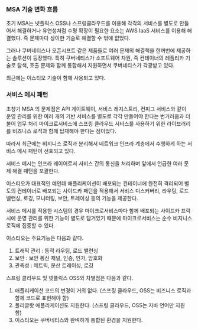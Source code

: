 ### MSA 기술 변화 흐름

초기 MSA는 넷플릭스 OSS나 스프링클라우드를 이용해 각각의 서비스를 별도로 만들어서 해결하거나 유연성처럼 수평 확장이 필요한 요소는 AWS IaaS 서비스를 이용해 해결했다. 즉 문제마다 상이한 기술로 해결할 수 밖에 없었다.

그러나 쿠버네티스나 오픈시프트 같은 제품들로 여러 문제의 해결책을 한꺼번에 제공하는 솔루션이 등장했다. 특히 쿠버네티스가 소프트웨어 차원, 즉 컨테이너의 레플리카 기술로 탐색, 호출 문제와 함께 통합해서 지원하면서 쿠버네티스가 각광받고 있다.

최근에는 이스티오 기술이 함께 사용되고 있다.



### 서비스 메시 패턴

초창기 MSA 의 문제점은 API 게이트웨이, 서비스 레지스트리, 컨피그 서비스와 같이 운영 관리를 위한 여러 개의 기반 서비스를 별도로 각각 만들어야 한다는 번거러움과 더불어 업무 처리 마이크로서비스에 스프링 클라우드 서비스를 사용하기 위한 라이브러리를 비즈니스 로직과 함께 탑재해야 한다는 점이었다.

따라서 최근에는 비지니스 로직과 분리해서 네트워크 인프라 계층에서 수행하게 하는 서비스 메시 패턴이 선호되고 있다.

서비스 메시는 인프라 레이어로서 서비스 간의 통신을 처리하며 앞에서 언급한 여러 문제 해결 패턴을 포괄한다.

이스티오가 대표적인 예인데 애플리케이션이 배포되는 컨테이너에 완전히 격리되어 별도의 컨테이너로 배포되는 사이드카 패턴을 적용해서 서비스 디스커버리, 라우팅, 로드 밸런싱, 로깅, 모니터링, 보안, 트레이싱 등의 기능을 제공한다.

서비스 메시를 적용한 시스템의 경우 마이크로서비스마다 함께 배포되는 사이드카 프락시에 운영 관리를 위한 기능이 별도로 담겨있기 때문에 마이크로서비스는 순수 비지니스 로직에 집중할 수 있다.

이스티오는 주요기능은 다음과 같다.

1. 트래픽 관리 : 동적 라우팅, 로드 밸런싱
2. 보안 : 보안 통신 채널, 인증, 인가, 암호화
3. 관측성 : 메트릭, 분산 트레이싱, 로깅

스프링 클라우드 및 넷플릭스 OSS와 차별점은 다음과 같다.

1. 애플리케이션 코드의 변경이 거의 없다. (스프링 클라우드, OSS는 비즈니스 로직과 함께 코드로 표현해야 함)
2. 폴리글랏 애플리케이션도 지원한다. (스프링 클라우드, OSS는 자바 언어만 지원 함)
3. 이스티오는 쿠버네티스와 완벼하게 통합된 환경을 지원한다.